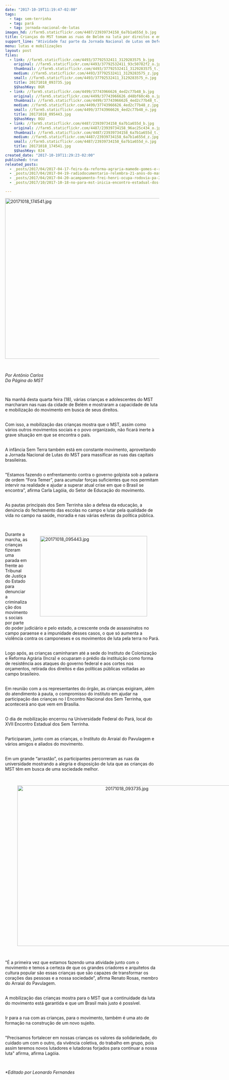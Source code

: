 ```yaml
---
date: "2017-10-19T11:19:47-02:00"
tags:
  - tag: sem-terrinha
  - tag: pará
  - tag: jornada-nacional-de-lutas
images_hd: //farm5.staticflickr.com/4487/23939734158_6a7b1a655d_b.jpg
title: Crianças do MST tomam as ruas de Belém na luta por direitos e em defesa da educação
support_line: "Atividade faz parte da Jornada Nacional de Lutas em Defesa da Reforma Agrária. "
menu: lutas e mobilizações
layout: post
files:
  - link: //farm5.staticflickr.com/4493/37792532411_3129283575_b.jpg
    original: //farm5.staticflickr.com/4493/37792532411_93c50782f2_o.jpg
    thumbnail: //farm5.staticflickr.com/4493/37792532411_3129283575_t.jpg
    medium: //farm5.staticflickr.com/4493/37792532411_3129283575_z.jpg
    small: //farm5.staticflickr.com/4493/37792532411_3129283575_n.jpg
    title: 20171018_093735.jpg
    $$hashKey: 0GR
  - link: //farm5.staticflickr.com/4499/37743966626_4ed2c77b48_b.jpg
    original: //farm5.staticflickr.com/4499/37743966626_d48bf60c4b_o.jpg
    thumbnail: //farm5.staticflickr.com/4499/37743966626_4ed2c77b48_t.jpg
    medium: //farm5.staticflickr.com/4499/37743966626_4ed2c77b48_z.jpg
    small: //farm5.staticflickr.com/4499/37743966626_4ed2c77b48_n.jpg
    title: 20171018_095443.jpg
    $$hashKey: 0GU
  - link: //farm5.staticflickr.com/4487/23939734158_6a7b1a655d_b.jpg
    original: //farm5.staticflickr.com/4487/23939734158_96ac25c434_o.jpg
    thumbnail: //farm5.staticflickr.com/4487/23939734158_6a7b1a655d_t.jpg
    medium: //farm5.staticflickr.com/4487/23939734158_6a7b1a655d_z.jpg
    small: //farm5.staticflickr.com/4487/23939734158_6a7b1a655d_n.jpg
    title: 20171018_174541.jpg
    $$hashKey: 0J4
created_date: "2017-10-19T11:29:23-02:00"
published: true
releated_posts:
  - _posts/2017/04/2017-04-17-feira-da-reforma-agraria-mamede-gomes-e-realizada-em-belem.md
  - _posts/2017/04/2017-04-19-radiodocumentario-relembra-21-anos-do-massacre-de-eldorado-dos-carajas.md
  - _posts/2017/04/2017-04-20-acampamento-frei-henri-ocupa-rodovia-pa-275.md
  - _posts/2017/10/2017-10-18-no-para-mst-inicia-encontro-estadual-dos-sem-terrinha.md

---
```

<p><img alt="20171018_174541.jpg" height="525" src="//farm5.staticflickr.com/4487/23939734158_6a7b1a655d_b.jpg" width="700" /></p>

<p>&nbsp;</p>

<p><em>Por Ant&ocirc;nio Carlos<br />
Da P&aacute;gina do MST</em></p>

<p>&nbsp;</p>

<p>Na manh&atilde; desta quarta feira (18), v&aacute;rias crian&ccedil;as e adolescentes do MST marcharam nas ruas da cidade de Bel&eacute;m e mostraram a capacidade de luta e mobiliza&ccedil;&atilde;o do movimento em busca de seus direitos.</p>

<p><br />
Com isso, a mobiliza&ccedil;&atilde;o das crian&ccedil;as mostra que o MST, assim como v&aacute;rios outros movimentos sociais e o povo organizado, n&atilde;o ficar&aacute; inerte &agrave; grave situa&ccedil;&atilde;o em que se encontra o pa&iacute;s.</p>

<p><br />
A inf&acirc;ncia Sem Terra tamb&eacute;m est&aacute; em constante movimento, aproveitando a Jornada Nacional de Lutas do MST para massificar as ruas das capitais brasileiras.</p>

<p><br />
&quot;Estamos fazendo o enfrentamento contra o governo golpista sob a palavra de ordem &ldquo;Fora Temer&rdquo;, para acumular for&ccedil;as suficientes que nos permitam intervir na realidade e ajudar a superar atual crise em que o Brasil se encontra&quot;, afirma Carla Lag&oacute;ia, do Setor de Educa&ccedil;&atilde;o do movimento.</p>

<p><br />
As pautas principais dos Sem Terrinha s&atilde;o a defesa da educa&ccedil;&atilde;o, a den&uacute;ncia do fechamento das escolas no campo e lutar pela qualidade de vida no campo na sa&uacute;de, moradia e nas v&aacute;rias esferas da pol&iacute;tica p&uacute;blica.</p>

<p>&nbsp;</p>

<figure class="image" style="float:right"><img alt="20171018_095443.jpg" height="263" src="//farm5.staticflickr.com/4499/37743966626_4ed2c77b48_b.jpg" width="350" />
<figcaption></figcaption>
</figure>

<p>Durante a marcha, as crian&ccedil;as fizeram uma parada em frente ao Tribunal de Justi&ccedil;a do Estado para denunciar a criminaliza&ccedil;&atilde;o dos movimentos sociais por parte do poder judici&aacute;rio e pelo estado, a crescente onda de assassinatos no campo paraense e a impunidade desses casos, o que s&oacute; aumenta a viol&ecirc;ncia contra os camponeses e os movimentos de luta pela terra no Par&aacute;.</p>

<p><br />
Logo ap&oacute;s, as crian&ccedil;as caminharam at&eacute; a sede do Instituto de Coloniza&ccedil;&atilde;o e Reforma Agr&aacute;ria (Incra) e ocuparam o pr&eacute;dio da institui&ccedil;&atilde;o como forma de resist&ecirc;ncia aos ataques do governo federal e aos cortes nos or&ccedil;amentos, retirada dos direitos e das pol&iacute;ticas p&uacute;blicas voltadas ao campo brasileiro.</p>

<p><br />
Em reuni&atilde;o com a os representantes do &oacute;rg&atilde;o, as crian&ccedil;as exigiram, al&eacute;m do atendimento &agrave; pauta, o compromisso do instituto em ajudar na participa&ccedil;&atilde;o das crian&ccedil;as no I Encontro Nacional dos Sem Terrinha, que acontecer&aacute; ano que vem em Bras&iacute;lia.</p>

<p><br />
O dia de mobiliza&ccedil;&atilde;o encerrou na Universidade Federal do Par&aacute;, local do XVII Encontro Estadual dos Sem Terrinha.</p>

<p><br />
Participaram, junto com as crian&ccedil;as, o Instituto do Arraial do Pavulagem e v&aacute;rios amigos e aliados do movimento.</p>

<p><br />
Em um grande &ldquo;arrast&atilde;o&rdquo;, os participantes percorreram as ruas da universidade mostrando a alegria e disposi&ccedil;&atilde;o de luta que as crian&ccedil;as do MST t&ecirc;m em busca de uma sociedade melhor.<br />
&nbsp;</p>

<div style="text-align:center">
<figure class="image" style="display:inline-block"><img alt="20171018_093735.jpg" height="525" src="//farm5.staticflickr.com/4493/37792532411_3129283575_b.jpg" width="700" />
<figcaption></figcaption>
</figure>
</div>

<p><br />
&quot;&Eacute; a primeira vez que estamos fazendo uma atividade junto com o movimento e temos a certeza de que os grandes criadores e arquitetos da cultura popular s&atilde;o essas crian&ccedil;as que s&atilde;o capazes de transformar os cora&ccedil;&otilde;es das pessoas e a nossa sociedade&quot;, afirma Renato Rosas, membro do Arraial do Pavulagem.</p>

<p><br />
A mobiliza&ccedil;&atilde;o das crian&ccedil;as mostra para o MST que a continuidade da luta do movimento est&aacute; garantida e que um Brasil mais justo &eacute; poss&iacute;vel.</p>

<p><br />
Ir para a rua com as crian&ccedil;as, para o movimento, tamb&eacute;m &eacute; uma ato de forma&ccedil;&atilde;o na constru&ccedil;&atilde;o de um novo sujeito.</p>

<p><br />
&quot;Precisamos fortalecer em nossas crian&ccedil;as os valores da solidariedade, do cuidado um com o outro, da viv&ecirc;ncia coletiva, do trabalho em grupo, pois assim teremos novos lutadores e lutadoras forjados para continuar a nossa luta&quot; afirma, afirma Lag&oacute;ia.</p>

<p>&nbsp;</p>

<p><em>*Editado por Leonardo Fernandes</em></p>
